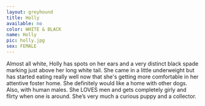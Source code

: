 ```yaml
---
layout: greyhound
title: Holly
available: no
color: WHITE & BLACK
name: Holly
pic: holly.jpg
sex: FEMALE
---
```


Almost all white, Holly has spots on her ears and a very distinct black spade marking just above her long white tail.
She came in a little underweight but has started eating really well now that she's getting more comfortable in her
attentive foster home.  She definitely would like a home with other dogs. Also, with human males. She LOVES men and gets
completely girly and flirty when one is around. She’s very much a curious puppy and a collector.
